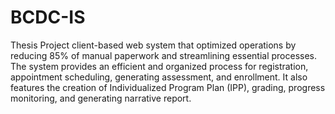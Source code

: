 # BCDC-IS

Thesis Project client-based web system that optimized operations by reducing 85% of manual paperwork and streamlining essential processes. The system provides an efficient and organized process for registration, appointment scheduling, generating assessment, and enrollment. It also features the creation of Individualized Program Plan (IPP), grading, progress monitoring, and generating narrative report.

